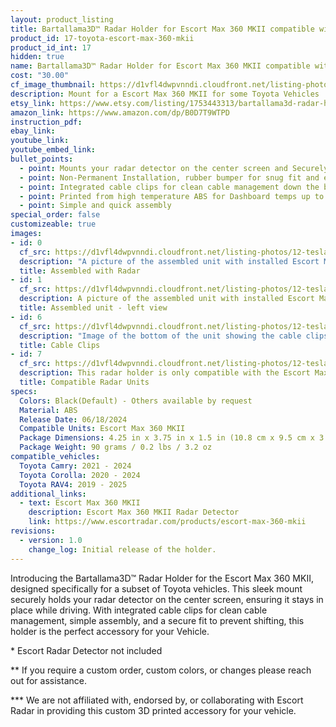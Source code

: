 ```yaml
---
layout: product_listing
title: Bartallama3D™ Radar Holder for Escort Max 360 MKII compatible with some Toyota Vehicles
product_id: 17-toyota-escort-max-360-mkii
product_id_int: 17
hidden: true
name: Bartallama3D™ Radar Holder for Escort Max 360 MKII compatible with some Toyota Vehicles
cost: "30.00"
cf_image_thumbnail: https://d1vfl4dwpvnndi.cloudfront.net/listing-photos/12-tesla-escort-max-360-mkii/1.jpg
description: Mount for a Escort Max 360 MKII for some Toyota Vehicles
etsy_link: https://www.etsy.com/listing/1753443313/bartallama3d-radar-holder-for-escort-max
amazon_link: https://www.amazon.com/dp/B0D7T9WTPD
instruction_pdf: 
ebay_link: 
youtube_link: 
youtube_embed_link: 
bullet_points:
  - point: Mounts your radar detector on the center screen and Securely holds the radar detector
  - point: Non-Permanent Installation, rubber bumper for snug fit and easy removal for storage
  - point: Integrated cable clips for clean cable management down the back of your screen
  - point: Printed from high temperature ABS for Dashboard temps up to 160F (MAX 212F)
  - point: Simple and quick assembly
special_order: false
customizeable: true
images:
- id: 0
  cf_src: https://d1vfl4dwpvnndi.cloudfront.net/listing-photos/12-tesla-escort-max-360-mkii/0.jpg
  description: "A picture of the assembled unit with installed Escort Max 360 MKII unit"
  title: Assembled with Radar
- id: 1
  cf_src: https://d1vfl4dwpvnndi.cloudfront.net/listing-photos/12-tesla-escort-max-360-mkii/1.jpg
  description: A picture of the assembled unit with installed Escort Max 360 MKII from - left view
  title: Assembled unit - left view
- id: 6
  cf_src: https://d1vfl4dwpvnndi.cloudfront.net/listing-photos/12-tesla-escort-max-360-mkii/6.jpg
  description: "Image of the bottom of the unit showing the cable clips"
  title: Cable Clips
- id: 7
  cf_src: https://d1vfl4dwpvnndi.cloudfront.net/listing-photos/12-tesla-escort-max-360-mkii/7.jpg
  description: This radar holder is only compatible with the Escort Max 360 MKII . It was designed around the unique shape of the Escort Max 360 MKII and only fits that specific radar unit perfectly. 
  title: Compatible Radar Units
specs:
  Colors: Black(Default) - Others available by request 
  Material: ABS
  Release Date: 06/18/2024
  Compatible Units: Escort Max 360 MKII
  Package Dimensions: 4.25 in x 3.75 in x 1.5 in (10.8 cm x 9.5 cm x 3.8cm) [HxWxD]
  Package Weight: 90 grams / 0.2 lbs / 3.2 oz
compatible_vehicles:
  Toyota Camry: 2021 - 2024
  Toyota Corolla: 2020 - 2024
  Toyota RAV4: 2019 - 2025
additional_links:
  - text: Escort Max 360 MKII
    description: Escort Max 360 MKII Radar Detector
    link: https://www.escortradar.com/products/escort-max-360-mkii
revisions:
  - version: 1.0
    change_log: Initial release of the holder.
---
```


Introducing the Bartallama3D™ Radar Holder for the Escort Max 360 MKII, designed specifically for a subset of Toyota vehicles. This sleek mount securely holds your radar detector on the center screen, ensuring it stays in place while driving. With integrated cable clips for clean cable management, simple assembly, and a secure fit to prevent shifting, this holder is the perfect accessory for your Vehicle.

\* Escort Radar Detector not included

\*\* If you require a custom order, custom colors, or changes please reach out for assistance.

\*\*\* We are not affiliated with, endorsed by, or collaborating with Escort Radar in providing this custom 3D printed accessory for your vehicle. 
